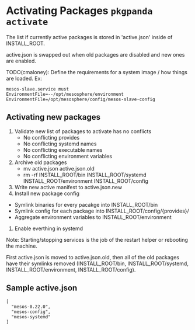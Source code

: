 # Activating Packages `pkgpanda activate`

The list if currently active packages is stored in 'active.json' inside of INSTALL_ROOT.

active.json is swapped out when old packages are disabled and new ones are
enabled.

TODO(cmaloney): Define the requirements for a system image / how things are loaded. Ex:

```
mesos-slave.service must
EnvironmentFile=--/opt/mesosphere/environment
EnvironmentFile=/opt/mesosphere/config/mesos-slave-config
```

## Activating new packages

1. Validate new list of packages to activate has no conflicts
   - No conflicting provides
   - No conflicting systemd names
   - No conflicting executable names
   - No conflicting environment variables
1. Archive old packages
   - mv active.json active.json.old
   - rm -rf INSTALL_ROOT/bin INSTALL_ROOT/systemd INSTALL_ROOT/environment INSTALL_ROOT/config
1. Write new active manifest to active.json.new
1. Install new package config
  - Symlink binaries for every pacakge into INSTALL_ROOT/bin
  - Symlink config for each package into INSTALL_ROOT/config/{provides}/
  - Aggregate environment variables to INSTALL_ROOT/environment
1. Enable everthing in systemd

Note: Starting/stopping services is the job of the restart helper or rebooting the machine.

First active.json is moved to active.json.old, then all of the old
packages have their symlinks removed (INSTALL_ROOT/bin, INSTALL_ROOT/systemd,
  INSTALL_ROOT/environment, INSTALL_ROOT/config).


## Sample active.json
```
[
  "mesos-0.22.0",
  "mesos-config",
  "mesos-systemd"
]
```
